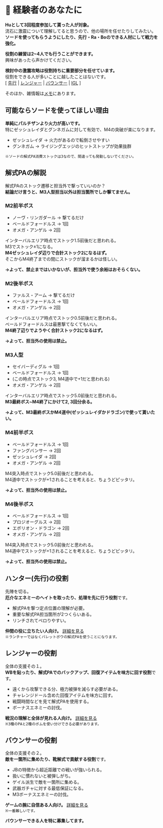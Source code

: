 # 🐓 経験者のあなたに
**Huとして3回程度参加して貰った人が対象。**  
流石に激震について理解してると思うので、他の場所を任せたりしてみたい。  
**ソードを使ってもらうようにしたり、先行・Ra・Boのできる人材にして戦力を強化。**  
  
**役割の練習は2~4人でも行うことができます。**  
興味があったら声かけてください。  
  
**検討中の激震攻略は役割持ちに重要部分を任せています。**  
役割をできる人が多いことに越したことはないです。  
[ [先行](./role/Hunter.md) | [レンジャー](./role/Ranger.md) | [バウンサー](./role/Bouncer.md) | [IGL](./role/IGL.md)  ]
  
そのほか、雑情報は[メモ](Note.md)にあります。

## 可能ならソードを使ってほしい理由
**単純にパルチザンより火力が高いです。**  
特にゼッシュレイダとグンネガムに対して有効で、M4の突破が楽になります。  
- ゼッシュレイダ → 火力があるので転倒させやすい
- グンネガム → ライジングエッジのヒットストップが効果抜群

`※ソードの解式PA消費ストックは3なので、間違っても発動しないでください。`  

## 解式PAの解説
解式PAのストック遷移と担当外で撃っていいのか？  
**結論だけ言うと、M3人型担当以外は担当箇所でしか撃てません。**  
### M2前半ボス
- ノーヴ・リンガダール → 撃てるだけ  
- ベールドフォードルス → 1回  
- オメガ・アンゲル → 2回  

インターバルエリア時点でストック1.5前後だと思われる。  
M3でストック±1になる。  
**M4ゼッシュレイダ辺りで合計ストック2になるはず。**  
そこからM4終了までの間にストックが溜まるかは怪しい。  
  
**→よって、禁止まではいかないが、担当外で使う余裕はおそらくない。**  

### M2後半ボス
- ファルス・アーム → 撃てるだけ  
- ベールドフォードルス → 1回  
- オメガ・アンゲル → 2回  

インターバルエリア時点でストック0.5前後だと思われる。  
ベールドフォードルスは最悪撃てなくてもいい。  
**M4終了辺りでようやく合計ストック2になるはず。**  
  
**→よって、担当外の使用は禁止。**  

### M3人型
- セイバーディグル → 1回  
- ベールドフォードルス → 1回
- (この時点でストック3, M4道中で+1だと思われる)  
- オメガ・アンゲル → 2回  

インターバルエリア時点でストック5.0前後だと思われる。  
**M3最終ボス~M4終了にかけて2, 3回分余る。**  

**→よって、M3最終ボスかM4道中(ゼッシュレイダかドラゴン)で使って貰いたい。**  

### M4前半ボス
- ベールドフォードルス → 1回
- ファングバンサー → 2回  
- ゼッシュレイダ → 2回  
- オメガ・アンゲル → 2回  

M4突入時点でストック5.0前後だと思われる。  
M4道中でストックが+1されることを考えると、ちょうどピッタリ。  
  
**→よって、担当外の使用は禁止。**    

### M4後半ボス
- ベールドフォードルス → 1回
- プロジオーグルス → 2回  
- エボリオン・ドラゴン → 2回  
- オメガ・アンゲル → 2回  

M4突入時点でストック5.0前後だと思われる。  
M4道中でストックが+1されることを考えると、ちょうどピッタリ。  
  
**→よって、担当外の使用は禁止。**  

## ハンター(先行)の役割
先陣を切る。  
**厄介なエネミーのヘイトを取ったり、処理を先に行う役割**です。  
- 解式PAを撃つ定点位置の理解が必要。  
- 重要な解式PA担当箇所が2つくらいある。
- リンチされてペロりやすい。  

**仲間の役に立ちたい人向け。** [詳細を見る](./role/Hunter.md)  
`※ランチャーではなくバレットボウの解式PAを使うことになります。`  

## レンジャーの役割
全体の支援その１。   
**WBを貼ったり、解式PAでのバックアップ、回復アイテムを味方に回す役割**です。  
- 遠くから攻撃できる分、極力被弾を減らす必要がある。  
- チャレンジドール含めた回復アイテムを味方に回す。  
- 戦闘時間などを見て解式PAを使用する。  
- ボーナスエネミーの討伐。  

**戦況の理解と全体が見れる人向け。** [詳細を見る](./role/Ranger.md)  
`※3種のPAと2種のボムを使い分けできる必要があります。`  

## バウンサーの役割
全体の支援その２。  
**敵を一箇所に集めたり、靴解式で貢献する役割**です。  
- JBの特徴から超近距離での戦いが強いられる。
- 扱いに慣れないと被弾しがち。
- ゲイル派生で敵を一箇所に集める。  
- 武器ガチャに対する最低保証になる。  
- M3ボーナスエネミーの討伐。  

**ゲームの腕に自信ある人向け。** [詳細を見る](./role/Bouncer.md)  
`※一番難しいです。`  

**バウンサーできる人を特に募集してます。**  
